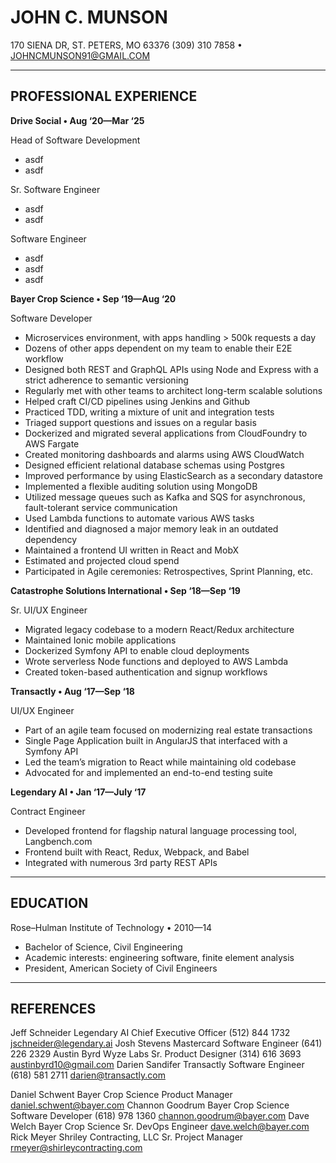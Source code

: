 # JOHN C. MUNSON

170 SIENA DR, ST. PETERS, MO 63376
(309) 310 7858 • JOHNCMUNSON91@GMAIL.COM

---

## PROFESSIONAL EXPERIENCE

**Drive Social • Aug ‘20—Mar ‘25**

Head of Software Development
- asdf
- asdf

Sr. Software Engineer
- asdf
- asdf

Software Engineer
- asdf
- asdf
- asdf

**Bayer Crop Science • Sep ‘19—Aug ‘20**

Software Developer
- Microservices environment, with apps handling > 500k requests a day
- Dozens of other apps dependent on my team to enable their E2E workflow
- Designed both REST and GraphQL APIs using Node and Express with a strict adherence to semantic versioning
- Regularly met with other teams to architect long-term scalable solutions
- Helped craft CI/CD pipelines using Jenkins and Github
- Practiced TDD, writing a mixture of unit and integration tests
- Triaged support questions and issues on a regular basis
- Dockerized and migrated several applications from CloudFoundry to AWS Fargate
- Created monitoring dashboards and alarms using AWS CloudWatch
- Designed efficient relational database schemas using Postgres
- Improved performance by using ElasticSearch as a secondary datastore
- Implemented a flexible auditing solution using MongoDB
- Utilized message queues such as Kafka and SQS for asynchronous, fault-tolerant service communication
- Used Lambda functions to automate various AWS tasks
- Identified and diagnosed a major memory leak in an outdated dependency
- Maintained a frontend UI written in React and MobX
- Estimated and projected cloud spend
- Participated in Agile ceremonies: Retrospectives, Sprint Planning, etc.

**Catastrophe Solutions International • Sep ‘18—Sep ‘19**

Sr. UI/UX Engineer
- Migrated legacy codebase to a modern React/Redux architecture
- Maintained Ionic mobile applications
- Dockerized Symfony API to enable cloud deployments
- Wrote serverless Node functions and deployed to AWS Lambda
- Created token-based authentication and signup workflows

**Transactly • Aug ‘17—Sep ‘18**

UI/UX Engineer
- Part of an agile team focused on modernizing real estate transactions
- Single Page Application built in AngularJS that interfaced with a Symfony API
- Led the team’s migration to React while maintaining old codebase
- Advocated for and implemented an end-to-end testing suite

**Legendary AI • Jan ‘17—July ‘17**

Contract Engineer
- Developed frontend for flagship natural language processing tool, Langbench.com
- Frontend built with React, Redux, Webpack, and Babel
- Integrated with numerous 3rd party REST APIs

---

## EDUCATION

Rose–Hulman Institute of Technology • 2010—14
- Bachelor of Science, Civil Engineering
- Academic interests: engineering software, finite element analysis
- President, American Society of Civil Engineers

---

## REFERENCES

Jeff Schneider
Legendary AI
Chief Executive Officer
(512) 844 1732
jschneider@legendary.ai	Josh Stevens
Mastercard 
Software Engineer
(641) 226 2329
Austin Byrd
Wyze Labs
Sr. Product Designer
(314) 616 3693
austinbyrd10@gmail.com
	Darien Sandifer
Transactly
Software Engineer
(618) 581 2711
darien@transactly.com

Daniel Schwent
Bayer Crop Science
Product Manager
daniel.schwent@bayer.com	Channon Goodrum
Bayer Crop Science
Software Developer
(618) 978 1360
channon.goodrum@bayer.com
Dave Welch
Bayer Crop Science
Sr. DevOps Engineer
dave.welch@bayer.com	Rick Meyer
Shriley Contracting, LLC
Sr. Project Manager
rmeyer@shirleycontracting.com
